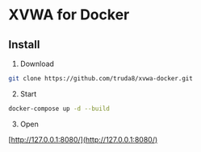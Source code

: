 # XVWA for Docker

## Install
1. Download
```bash
git clone https://github.com/truda8/xvwa-docker.git
```

2. Start
```bash
docker-compose up -d --build
```

3. Open

[http://127.0.0.1:8080/](http://127.0.0.1:8080/)
